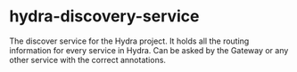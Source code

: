 # hydra-discovery-service

The discover service for the Hydra project.
It holds all the routing information for every service in Hydra.
Can be asked by the Gateway or any other service with the correct annotations.
